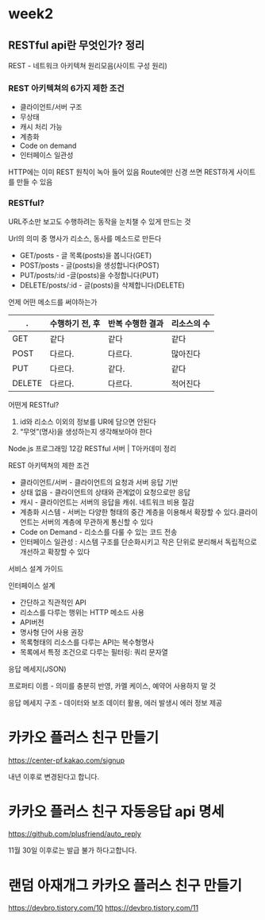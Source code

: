 # week2

## RESTful api란 무엇인가? 정리

REST - 네트워크 아키텍쳐 원리모음(사이트 구성 원리)

### REST 아키텍쳐의 6가지 제한 조건

* 클라이언트/서버 구조
* 무상태
* 캐시 처리 가능
* 계층화
* Code on demand
* 인터페이스 일관성

HTTP에는 이미 REST 원칙이 녹아 들어 있음
Route에만 신경 쓰면 REST하게 사이트를 만들 수 있음

### RESTful?

URL주소만 보고도 수행하려는 동작을 눈치챌 수 있게 만드는 것

Url의 의미 중 명사가 리소스, 동사를 메소드로 만든다

- GET/posts - 글 목록(posts)을 봅니다(GET)
- POST/posts - 글(posts)을 생성합니다(POST)
- PUT/posts/:id -글(posts)을 수정합니다(PUT)
- DELETE/posts/:id - 글(posts)을 삭제합니다(DELETE)

언제 어떤 메소드를 써야하는가

   .  | 수행하기 전, 후 | 반복 수행한 결과 | 리소스의 수 
------| ------------ |--------------|----------
GET   |      같다     |     같다      |    같다    
POST  |    다르다.     |   다르다.      |  많아진다  
PUT   |    다르다.     |    같다.      |    같다   
DELETE|    다르다.     |    다르다.    |   적어진다 


어떤게 RESTful?

1. id와 리소스 이외의 정보를 UR에 담으면 안된다
2. “무엇”(명사)을 생성하는지 생각해보아야 한다



Node.js 프로그래밍 12강 RESTful 서버 | T아카데미 정리

REST 아키텍쳐의 제한 조건

* 클라이언트/서버 - 클라이언트의 요청과 서버 응답 기반
* 상태 없음 - 클라이언트의 상태와 관계없이 요청으로만 응답
* 캐시 - 클라이언트는 서버의 응답을 캐쉬. 네트워크 비용 절감
* 계층화 시스템 - 서버는 다양한 형태의 중간 계층을 이용해서 확장할 수 있다.클라이언트는 서버의 계층에 무관하게 통신할 수 있다
* Code on Demand - 리소스를 다룰 수 있는 코드 전송
* 인터페이스 일관성 : 시스템 구조를 단순화시키고 작은 단위로 분리해서 독립적으로 개선하고 확장할 수 있다

서비스 설계 가이드

인터페이스 설계
* 간단하고 직관적인 API
* 리소스를 다루는 행위는 HTTP 메소드 사용
* API버전
* 명사형 단어 사용 권장
* 목록형태의 리소스를 다루는 API는 복수형명사
* 목록에서 특정 조건으로 다루는 필터링: 쿼리 문자열

응답 메세지(JSON)

프로퍼티 이름 - 의미를 충분히 반영, 카멜 케이스, 예약어 사용하지 말 것

응답 메세지 구조 - 데이터와 보조 데이터 활용, 에러 발생시 에러 정보 제공

# 카카오 플러스 친구 만들기

https://center-pf.kakao.com/signup

내년 이후로 변경된다고 합니다.

# 카카오 플러스 친구 자동응답 api 명세

https://github.com/plusfriend/auto_reply

11월 30일 이후로는 발급 불가 하다고합니다.

# 랜덤 아재개그 카카오 플러스 친구 만들기

https://devbro.tistory.com/10
https://devbro.tistory.com/11
